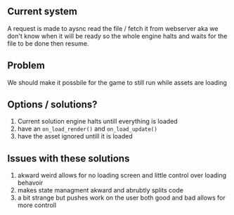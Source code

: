 ## Current system
A request is made to aysnc read the file / fetch it from webserver
aka we don't know when it will be ready so the whole engine halts and waits for the file to be done then resume.

## Problem
We should make it possbile for the game to still run while assets are loading

## Options / solutions?
1. Current solution engine halts untill everything is loaded
2. have an `on_load_render()` and `on_load_update()`
3. have the asset ignored untill it is loaded

## Issues with these solutions
1. akward weird allows for no loading screen and little control over loading behavoir
2. makes state managment akward and abrubtly splits code
3. a bit strange but pushes work on the user both good and bad allows for more controll